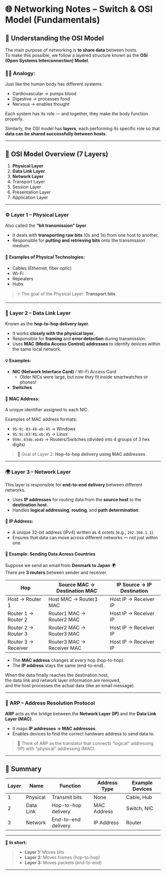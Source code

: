 # 🌐 Networking Notes – Switch & OSI Model (Fundamentals)

## 🧠 Understanding the OSI Model

The main purpose of networking is **to share data** between hosts.  
To make this possible, we follow a layered structure known as the **OSI (Open Systems Interconnection) Model**.

### 🧍‍♂️ Analogy:

Just like the human body has different systems:

- Cardiovascular → pumps blood
- Digestive → processes food
- Nervous → enables thought

Each system has its role — and together, they make the body function properly.

Similarly, the OSI model has **layers**, each performing its specific role so that **data can be shared successfully between hosts**.

---

## 🧩 OSI Model Overview (7 Layers)

1. **Physical Layer**
2. **Data Link Layer**
3. **Network Layer**
4. Transport Layer
5. Session Layer
6. Presentation Layer
7. Application Layer

---

### ⚙️ Layer 1 – Physical Layer

Also called the **“bit transmission” layer**.

- It deals with **transporting raw bits** (0s and 1s) from one host to another.
- Responsible for **putting and retrieving bits** onto the transmission medium.

#### 🧰 Examples of Physical Technologies:

- Cables (Ethernet, fiber optic)
- Wi-Fi
- Repeaters
- Hubs

> ⚡ The goal of the Physical Layer: **Transport bits**.

---

### 🧩 Layer 2 – Data Link Layer

Known as the **hop-to-hop delivery layer**.

- It works **closely with the physical layer**.
- Responsible for **framing** and **error detection** during transmission.
- Uses **MAC (Media Access Control) addresses** to identify devices within the same local network.

#### 💡 Examples:

- **NIC (Network Interface Card)** / Wi-Fi Access Card
  - Older NICs were large, but now they fit inside smartwatches or phones!
- **Switches**

#### 🧬 MAC Address:

A unique identifier assigned to each NIC.

Examples of MAC address formats:

- `95-9c-83-4b-eb-45` → Windows
- `95:9c:83:4b:eb:45` → Linux
- `959c.834b.eb45` → Routers/Switches (divided into 4 groups of 3 hex digits)

> 🎯 Goal of Layer 2: **Hop-to-hop delivery using MAC addresses**.

---

### 🌍 Layer 3 – Network Layer

This layer is responsible for **end-to-end delivery** between different networks.

- Uses **IP addresses** for routing data from the **source host** to the **destination host**.
- Handles **logical addressing**, **routing**, and **path determination**.

#### 🧠 IP Address:

- A unique 32-bit address (IPv4) written as 4 octets (e.g., `192.168.1.1`).
- Ensures that data can move across different networks — not just within one.

#### 📡 Example: Sending Data Across Countries

Suppose we send an email from **Denmark to Japan** 🌍  
There are **3 routers** between sender and receiver.

| Hop                 | Source MAC → Destination MAC | IP Source → IP Destination |
| ------------------- | ---------------------------- | -------------------------- |
| Host → Router 1     | Host MAC → Router1 MAC       | Host IP → Receiver IP      |
| Router 1 → Router 2 | Router1 MAC → Router2 MAC    | Host IP → Receiver IP      |
| Router 2 → Router 3 | Router2 MAC → Router3 MAC    | Host IP → Receiver IP      |
| Router 3 → Receiver | Router3 MAC → Receiver MAC   | Host IP → Receiver IP      |

- The **MAC address** changes at every hop (hop-to-hop).
- The **IP address** stays the same (end-to-end).

When the data finally reaches the destination host,  
the data link and network layer information are removed,  
and the host processes the actual data (like an email message).

---

### 🔗 ARP – Address Resolution Protocol

**ARP** acts as the bridge between the **Network Layer (IP)** and the **Data Link Layer (MAC)**.

- It maps **IP addresses → MAC addresses**.
- Enables devices to find the correct hardware address to send data to.

> 🧩 Think of ARP as the translator that connects “logical” addressing (IP) with “physical” addressing (MAC).

---

## 🧭 Summary

| Layer | Name      | Function            | Address Type | Example Devices |
| ----- | --------- | ------------------- | ------------ | --------------- |
| 1     | Physical  | Transmit bits       | None         | Cable, Hub      |
| 2     | Data Link | Hop-to-hop delivery | MAC Address  | Switch, NIC     |
| 3     | Network   | End-to-end delivery | IP Address   | Router          |

---

📘 **In short:**

> - **Layer 1:** Moves bits
> - **Layer 2:** Moves frames (hop-to-hop)
> - **Layer 3:** Moves packets (end-to-end)

---
